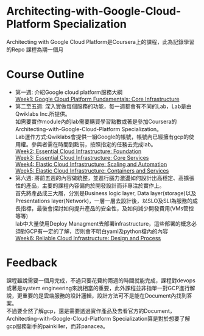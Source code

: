 # Architecting-with-Google-Cloud-Platform Specialization
Architecting with Google Cloud Platform是Coursera上的課程，此為記錄學習的Repo
課程為期一個月
# Course Outline
* 第一週: 介紹Google cloud platform服務大綱<br />
  [Week1: Google Cloud Platform Fundamentals: Core Infrastructure](https://www.coursera.org/learn/gcp-fundamentals)<br />
* 第二至五週: 深入實做每個服務的功能，每一週都會有不同的Lab，Lab是由Qwiklabs Inc.所提供。<br />
如需要實作module內的lab需要購買學習點數或著是參加Coursera的Architecting-with-Google-Cloud-Platform Specialization。<br />
Lab運作方式:Qwiklabs會提供一組Google的帳號，帳號內已經擁有gcp的使用權。參與者需在時間到點前，按照指定的任務去完成lab。<br />
[Week2: Essential Cloud Infrastructure: Foundation](https://www.coursera.org/learn/gcp-infrastructure-foundation)<br />
[Week3: Essential Cloud Infrastructure: Core Services](https://www.coursera.org/learn/gcp-infrastructure-core-services)<br />
[Week4: Elastic Cloud Infrastructure: Scaling and Automation](https://www.coursera.org/learn/gcp-infrastructure-scaling-automation)<br />
[Week5: Elastic Cloud Infrastructure: Containers and Services](https://www.coursera.org/learn/gcp-infrastructure-containers-services)<br />
* 第六週: 將前五週的內容做統整，並進行腦力激盪如何設計出高穩定、高擴張性的產品，主要的課程內容偏向於開發設計而非專注於實作上。<br />
首先將產品成三大層，分別是Business logic layer, Data layer(storage)以及Presentations layer(Network)，一層一層去設計後，以SLO及SLI為服務的成長指標，最後會探討如何提升產品的安全性，及如何減少開發費用(VMs管控等等)<br />
lab中大量使用Deploy Managment去部署infrastructure，這些部署的概念必須對GCP有一定的了解，否則會不明白yaml及python檔內的內容<br />
[Week6: Reliable Cloud Infrastructure: Design and Process](https://www.coursera.org/learn/cloud-infrastructure-design-process)<br />
# Feedback
課程雖說需要一個月完成，不過只要花費約兩週的時間就能完成，課程對devops或著是system engineering來說相當的重要，此外課程並非指單一對GCP進行解說，更重要的是雲端服務的設計邏輯，設計方法可不是能在Document內找到答案。<br />
不過要全然了解gcp，還是需要透過實作產品及去看官方的Document，Architecting-with-Google-Cloud-Platform Specialization算是對於想要了解gcp服務新手的painkiller，而非panacea。
